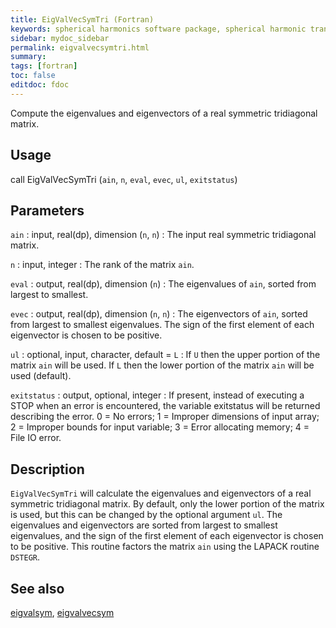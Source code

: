 ```yaml
---
title: EigValVecSymTri (Fortran)
keywords: spherical harmonics software package, spherical harmonic transform, legendre functions, multitaper spectral analysis, fortran, Python, gravity, magnetic field
sidebar: mydoc_sidebar
permalink: eigvalvecsymtri.html
summary:
tags: [fortran]
toc: false
editdoc: fdoc
---
```


Compute the eigenvalues and eigenvectors of a real symmetric tridiagonal matrix.

## Usage

call EigValVecSymTri (`ain`, `n`, `eval`, `evec`, `ul`, `exitstatus`)

## Parameters

`ain` : input, real(dp), dimension (`n`, `n`)
:   The input real symmetric tridiagonal matrix.

`n` : input, integer
:   The rank of the matrix `ain`.

`eval` : output, real(dp), dimension (`n`)
:   The eigenvalues of `ain`, sorted from largest to smallest.

`evec` : output, real(dp), dimension (`n`, `n`)
:   The eigenvectors of `ain`, sorted from largest to smallest eigenvalues. The sign of the first element of each eigenvector is chosen to be positive.

`ul` : optional, input, character, default = `L`
:   If `U` then the upper portion of the matrix `ain` will be used. If `L` then the lower portion of the matrix `ain` will be used (default).

`exitstatus` : output, optional, integer
:   If present, instead of executing a STOP when an error is encountered, the variable exitstatus will be returned describing the error. 0 = No errors; 1 = Improper dimensions of input array; 2 = Improper bounds for input variable; 3 = Error allocating memory; 4 = File IO error.

## Description

`EigValVecSymTri` will calculate the eigenvalues and eigenvectors of a real symmetric tridiagonal matrix. By default, only the lower portion of the matrix is used, but this can be changed by the optional argument `ul`. The eigenvalues and eigenvectors are sorted from largest to smallest eigenvalues, and the sign of the first element of each eigenvector is chosen to be positive. This routine factors the matrix `ain` using the LAPACK routine `DSTEGR`.

## See also

[eigvalsym](eigvalsym.html), [eigvalvecsym](eigvalvecsym.html)
